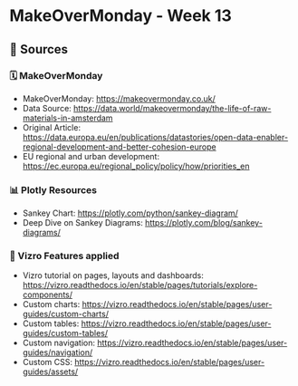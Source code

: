 # MakeOverMonday - Week 13

## 📑 Sources 

### 🗓️ MakeOverMonday
- MakeOverMonday: https://makeovermonday.co.uk/
- Data Source: https://data.world/makeovermonday/the-life-of-raw-materials-in-amsterdam
- Original Article: https://data.europa.eu/en/publications/datastories/open-data-enabler-regional-development-and-better-cohesion-europe
- EU regional and urban development: https://ec.europa.eu/regional_policy/policy/how/priorities_en

### 📊 Plotly Resources 
- Sankey Chart: https://plotly.com/python/sankey-diagram/
- Deep Dive on Sankey Diagrams: https://plotly.com/blog/sankey-diagrams/

### 🚀 Vizro Features applied
- Vizro tutorial on pages, layouts and dashboards: https://vizro.readthedocs.io/en/stable/pages/tutorials/explore-components/
- Custom charts: https://vizro.readthedocs.io/en/stable/pages/user-guides/custom-charts/
- Custom tables: https://vizro.readthedocs.io/en/stable/pages/user-guides/custom-tables/
- Custom navigation: https://vizro.readthedocs.io/en/stable/pages/user-guides/navigation/
- Custom CSS: https://vizro.readthedocs.io/en/stable/pages/user-guides/assets/
